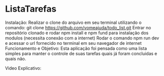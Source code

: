 # ListaTarefas

Instalação:
Realizar o clone do arquivo em seu terminal utilizando o comando: git clone https://github.com/vomeajuda/todo_list.git
Entrar no repositório clonado e rodar npm install e npm fund para instalação dos modulos (necessita conexão com a internet)
Rodar o comando npm run dev e acessar o url fornecido no terminal em seu navegador de internet
Funcionamento e Objetivo:
Esta aplicação foi pensada como uma lista simples para manter o controle de suas tarefas quais já foram concluidas e quais não.

Video Explicativo:
